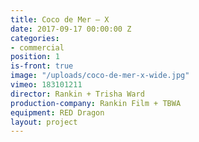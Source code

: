 ```yaml
---
title: Coco de Mer — X
date: 2017-09-17 00:00:00 Z
categories:
- commercial
position: 1
is-front: true
image: "/uploads/coco-de-mer-x-wide.jpg"
vimeo: 183101211
director: Rankin + Trisha Ward
production-company: Rankin Film + TBWA
equipment: RED Dragon
layout: project
---
```



